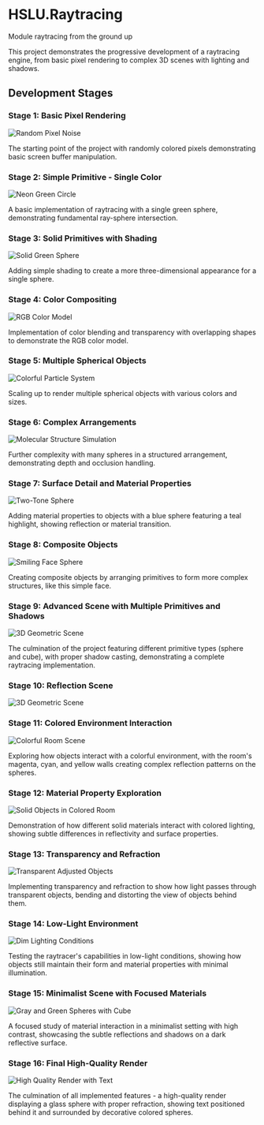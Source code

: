 # HSLU.Raytracing
Module raytracing from the ground up

This project demonstrates the progressive development of a raytracing engine, from basic pixel rendering to complex 3D scenes with lighting and shadows.

## Development Stages

### Stage 1: Basic Pixel Rendering
![Random Pixel Noise](Images/skia_random_colors.png)

The starting point of the project with randomly colored pixels demonstrating basic screen buffer manipulation.

### Stage 2: Simple Primitive - Single Color
![Neon Green Circle](Images/skia_raster_image.png)

A basic implementation of raytracing with a single green sphere, demonstrating fundamental ray-sphere intersection.

### Stage 3: Solid Primitives with Shading
![Solid Green Sphere](Images/green_sphere.png)

Adding simple shading to create a more three-dimensional appearance for a single sphere.

### Stage 4: Color Compositing
![RGB Color Model](Images/rgb_circles.png)

Implementation of color blending and transparency with overlapping shapes to demonstrate the RGB color model.

### Stage 5: Multiple Spherical Objects
![Colorful Particle System](Images/spheres_10k.png)

Scaling up to render multiple spherical objects with various colors and sizes.

### Stage 6: Complex Arrangements
![Molecular Structure Simulation](Images/spheres_and_cube.png)

Further complexity with many spheres in a structured arrangement, demonstrating depth and occlusion handling.

### Stage 7: Surface Detail and Material Properties
![Two-Tone Sphere](Images/spheres.png)

Adding material properties to objects with a blue sphere featuring a teal highlight, showing reflection or material transition.

### Stage 8: Composite Objects
![Smiling Face Sphere](Images/spheres_sculpture.png)

Creating composite objects by arranging primitives to form more complex structures, like this simple face.

### Stage 9: Advanced Scene with Multiple Primitives and Shadows
![3D Geometric Scene](Images/room_scene_with_shadows.png)

The culmination of the project featuring different primitive types (sphere and cube), with proper shadow casting, demonstrating a complete raytracing implementation.

### Stage 10: Reflection Scene
![3D Geometric Scene](Images/reflection_scene.png)

### Stage 11: Colored Environment Interaction
![Colorful Room Scene](Images/colored_room_scene_222.png)

Exploring how objects interact with a colorful environment, with the room's magenta, cyan, and yellow walls creating complex reflection patterns on the spheres.

### Stage 12: Material Property Exploration
![Solid Objects in Colored Room](Images/colored_room_solid_objects_222.png)

Demonstration of how different solid materials interact with colored lighting, showing subtle differences in reflectivity and surface properties.

### Stage 13: Transparency and Refraction
![Transparent Adjusted Objects](Images/colored_room_transparent_adjusted_222.png)

Implementing transparency and refraction to show how light passes through transparent objects, bending and distorting the view of objects behind them.

### Stage 14: Low-Light Environment
![Dim Lighting Conditions](Images/colored_room_very_dim_222.png)

Testing the raytracer's capabilities in low-light conditions, showing how objects still maintain their form and material properties with minimal illumination.

### Stage 15: Minimalist Scene with Focused Materials
![Gray and Green Spheres with Cube](Images/gray_green_cube_scene_222.png)

A focused study of material interaction in a minimalist setting with high contrast, showcasing the subtle reflections and shadows on a dark reflective surface.

### Stage 16: Final High-Quality Render
![High Quality Render with Text](Images/high_quality_render.png)

The culmination of all implemented features - a high-quality render displaying a glass sphere with proper refraction, showing text positioned behind it and surrounded by decorative colored spheres.